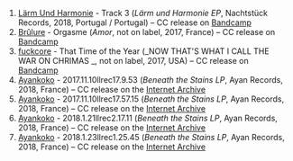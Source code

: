 1. [Lärm Und Harmonie](https://musicbrainz.org/artist/fe285674-85b8-4152-8fe7-9c1865656210) - Track 3 (_Lärm und Harmonie EP_, Nachtstück Records, 2018, Portugal / Portugal) – CC release on [Bandcamp](https://nachtstuckrecords.bandcamp.com/album/la-rm-und-harmonie-clara-saleiro-and-tiago-morais-morgado-la-rm-und-harmonie-ep-2018)
1. [Brûlure](https://musicbrainz.org/artist/e6c4b5a9-bf30-4c32-a871-f9dc5b9248db) - Orgasme (_Amor_, not on label, 2017, France) – CC release on [Bandcamp](https://brulure.bandcamp.com/album/amor)
1. [fuckcore](https://musicbrainz.org/artist/b8ebe76a-3a3a-4346-bebd-1c91d3b4bbbb) - That Time of the Year (_NOW THAT'S WHAT I CALL THE WAR ON CHRIMAS _, not on label, 2017, USA) – CC release on [Bandcamp](https://fuckcore.bandcamp.com/album/now-thats-what-i-call-the-war-on-chrimas)
1. [Ayankoko](https://musicbrainz.org/artist/ecb15127-4301-45f2-a8c1-87cc081d0ec3) - 2017.11.10llrec17.9.53 (_Beneath the Stains LP_, Ayan Records, 2018, France) – CC release on the [Internet Archive](https://archive.org/details/Ayankoko-BeneathTheStainsLP)
1. [Ayankoko](https://musicbrainz.org/artist/ecb15127-4301-45f2-a8c1-87cc081d0ec3) - 2017.11.10llrec17.57.15 (_Beneath the Stains LP_, Ayan Records, 2018, France) – CC release on the [Internet Archive](https://archive.org/details/Ayankoko-BeneathTheStainsLP)
1. [Ayankoko](https://musicbrainz.org/artist/ecb15127-4301-45f2-a8c1-87cc081d0ec3) - 2018.1.21llrec2.17.11 (_Beneath the Stains LP_, Ayan Records, 2018, France) – CC release on the [Internet Archive](https://archive.org/details/Ayankoko-BeneathTheStainsLP)
1. [Ayankoko](https://musicbrainz.org/artist/ecb15127-4301-45f2-a8c1-87cc081d0ec3) - 2018.1.23llrec1.25.45 (_Beneath the Stains LP_, Ayan Records, 2018, France) – CC release on the [Internet Archive](https://archive.org/details/Ayankoko-BeneathTheStainsLP)
